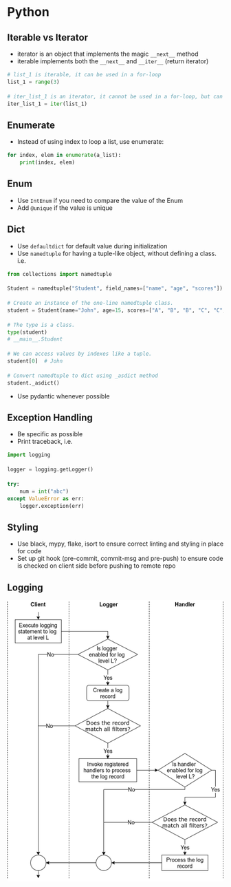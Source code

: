 # Python

## Iterable vs Iterator
* iterator is an object that implements the magic `__next__` method
* iterable implements both the `__next__` and `__iter__` (return iterator)

````py
# list_1 is iterable, it can be used in a for-loop
list_1 = range(3)

# iter_list_1 is an iterator, it cannot be used in a for-loop, but can use iter_list_1.next() to iterate
iter_list_1 = iter(list_1)


````

## Enumerate
* Instead of using index to loop a list, use enumerate:
````py
for index, elem in enumerate(a_list):
    print(index, elem)
````

## Enum

* Use `IntEnum` if you need to compare the value of the Enum
* Add `@unique` if the value is unique

## Dict

* Use `defaultdict` for default value during initialization
* Use `namedtuple` for having a tuple-like object, without defining a class. i.e.

````py
from collections import namedtuple

Student = namedtuple("Student", field_names=["name", "age", "scores"])

# Create an instance of the one-line namedtuple class.
student = Student(name="John", age=15, scores=["A", "B", "B", "C", "C", "C"])

# The type is a class.
type(student)
# __main__.Student

# We can access values by indexes like a tuple.
student[0]  # John

# Convert namedtuple to dict using _asdict method
student._asdict()
````

* Use pydantic whenever possible

## Exception Handling
* Be specific as possible
* Print traceback, i.e.
````py
import logging

logger = logging.getLogger()

try:
    num = int("abc")
except ValueError as err:
    logger.exception(err)
````

## Styling
* Use black, mypy, flake, isort to ensure correct linting and styling in place for code
* Set up git hook (pre-commit, commit-msg and pre-push) to ensure code is checked on client side before pushing to remote repo

## Logging
![logger_flow](../img/logger_flow.webp "Logger Flow")